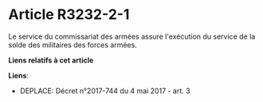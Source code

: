 # Article R3232-2-1

Le service du commissariat des armées assure l'exécution du service de la solde des militaires des forces armées.

**Liens relatifs à cet article**

**Liens**:

  - DEPLACE: Décret n°2017-744 du 4 mai 2017 - art. 3
